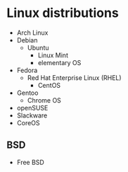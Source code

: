 # Linux distributions

- Arch Linux
- Debian
  - Ubuntu
    - Linux Mint
    - elementary OS
- Fedora
  - Red Hat Enterprise Linux (RHEL)
    - CentOS
- Gentoo
  - Chrome OS
- openSUSE
- Slackware
- CoreOS

## BSD
- Free BSD
